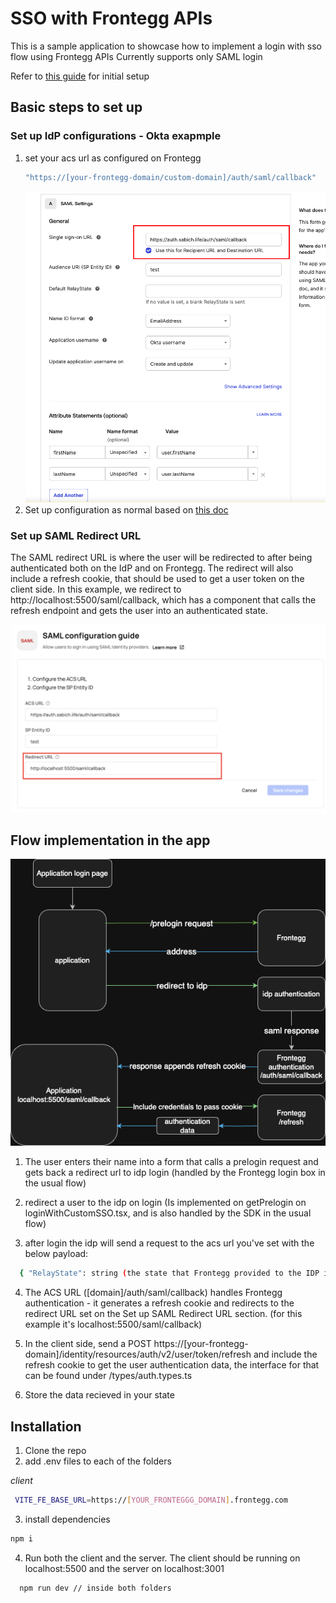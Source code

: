# SSO with Frontegg APIs

This is a sample application to showcase how to implement a login with sso flow using Frontegg APIs
Currently supports only SAML login

Refer to [this guide](https://support.frontegg.com/frontegg/article/ART-3940-how-to-implement-single-sign-on-sso-flow-with-frontegg-apis) for initial setup

## Basic steps to set up

### Set up IdP configurations - Okta exapmple

1. set your acs url as configured on Frontegg
   ```bash
   "https://[your-frontegg-domain/custom-domain]/auth/saml/callback"
   ```
   ![Okta Settings](images/okta_settings.png)
2. Set up configuration as normal based on [this doc](https://developers.frontegg.com/guides/authentication/sso/management/saml)

### Set up SAML Redirect URL

The SAML redirect URL is where the user will be redirected to after being authenticated both on the IdP and on Frontegg.
The redirect will also include a refresh cookie, that should be used to get a user token on the client side.
In this example, we redirect to http://localhost:5500/saml/callback, which has a component that calls the refresh endpoint and gets the user into an authenticated state.

![Frotnegg Settings](https://github.com/yonrazf/frontegg-sso-with-api/blob/main/images/frontegg-sso-config.png)

## Flow implementation in the app

![Flow diagram](images/saml-flow.drawio.png)

1. The user enters their name into a form that calls a prelogin request and gets back a redirect url to idp login (handled by the Frontegg login box in the usual flow)

2. redirect a user to the idp on login (Is implemented on getPrelogin on loginWithCustomSSO.tsx, and is also handled by the SDK in the usual flow)

3. after login the idp will send a request to the acs url you've set with the below payload:

```bash
  { "RelayState": string (the state that Frontegg provided to the IDP in the request to the IDP), "SAMLResponse": string(the authenticated entity data) }
```

4. The ACS URL ([domain]/auth/saml/callback) handles Frontegg authentication - it generates a refresh cookie and redirects to the redirect URL set on the Set up SAML Redirect URL section. (for this example it's localhost:5500/saml/callback)

5. In the client side, send a POST https://[your-frontegg-domain]/identity/resources/auth/v2/user/token/refresh and include the refresh cookie to get the user authentication data, the interface for that can be found under /types/auth.types.ts

6. Store the data recieved in your state

## Installation

1. Clone the repo
2. add .env files to each of the folders

_client_

```bash
 VITE_FE_BASE_URL=https://[YOUR_FRONTEGGG_DOMAIN].frontegg.com
```

3. install dependencies

```bash
npm i
```

4. Run both the client and the server. The client should be running on localhost:5500 and the server on localhost:3001

```bash
  npm run dev // inside both folders
```
